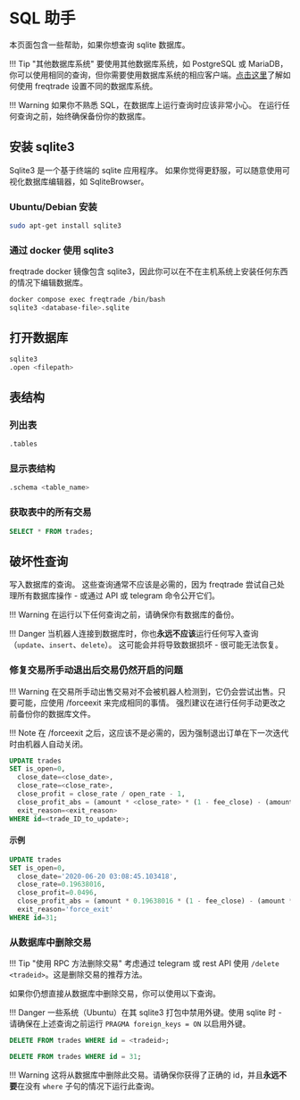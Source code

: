 # SQL 助手

本页面包含一些帮助，如果你想查询 sqlite 数据库。

!!! Tip "其他数据库系统"
    要使用其他数据库系统，如 PostgreSQL 或 MariaDB，你可以使用相同的查询，但你需要使用数据库系统的相应客户端。[点击这里](advanced-setup.md#使用不同的数据库系统)了解如何使用 freqtrade 设置不同的数据库系统。

!!! Warning
    如果你不熟悉 SQL，在数据库上运行查询时应该非常小心。
    在运行任何查询之前，始终确保备份你的数据库。

## 安装 sqlite3

Sqlite3 是一个基于终端的 sqlite 应用程序。
如果你觉得更舒服，可以随意使用可视化数据库编辑器，如 SqliteBrowser。

### Ubuntu/Debian 安装

```bash
sudo apt-get install sqlite3
```

### 通过 docker 使用 sqlite3

freqtrade docker 镜像包含 sqlite3，因此你可以在不在主机系统上安装任何东西的情况下编辑数据库。

``` bash
docker compose exec freqtrade /bin/bash
sqlite3 <database-file>.sqlite
```

## 打开数据库

```bash
sqlite3
.open <filepath>
```

## 表结构

### 列出表

```bash
.tables
```

### 显示表结构

```bash
.schema <table_name>
```

### 获取表中的所有交易

```sql
SELECT * FROM trades;
```

## 破坏性查询

写入数据库的查询。
这些查询通常不应该是必需的，因为 freqtrade 尝试自己处理所有数据库操作 - 或通过 API 或 telegram 命令公开它们。

!!! Warning
    在运行以下任何查询之前，请确保你有数据库的备份。

!!! Danger
    当机器人连接到数据库时，你也**永远不应该**运行任何写入查询（`update`、`insert`、`delete`）。
    这可能会并将导致数据损坏 - 很可能无法恢复。

### 修复交易所手动退出后交易仍然开启的问题

!!! Warning
    在交易所手动出售交易对不会被机器人检测到，它仍会尝试出售。只要可能，应使用 /forceexit <tradeid> 来完成相同的事情。
    强烈建议在进行任何手动更改之前备份你的数据库文件。

!!! Note
    在 /forceexit 之后，这应该不是必需的，因为强制退出订单在下一次迭代时由机器人自动关闭。

```sql
UPDATE trades
SET is_open=0,
  close_date=<close_date>,
  close_rate=<close_rate>,
  close_profit = close_rate / open_rate - 1,
  close_profit_abs = (amount * <close_rate> * (1 - fee_close) - (amount * (open_rate * (1 - fee_open)))),
  exit_reason=<exit_reason>
WHERE id=<trade_ID_to_update>;
```

#### 示例

```sql
UPDATE trades
SET is_open=0,
  close_date='2020-06-20 03:08:45.103418',
  close_rate=0.19638016,
  close_profit=0.0496,
  close_profit_abs = (amount * 0.19638016 * (1 - fee_close) - (amount * (open_rate * (1 - fee_open)))),
  exit_reason='force_exit'
WHERE id=31;
```

### 从数据库中删除交易

!!! Tip "使用 RPC 方法删除交易"
    考虑通过 telegram 或 rest API 使用 `/delete <tradeid>`。这是删除交易的推荐方法。

如果你仍想直接从数据库中删除交易，你可以使用以下查询。

!!! Danger
    一些系统（Ubuntu）在其 sqlite3 打包中禁用外键。使用 sqlite 时 - 请确保在上述查询之前运行 `PRAGMA foreign_keys = ON` 以启用外键。

```sql
DELETE FROM trades WHERE id = <tradeid>;

DELETE FROM trades WHERE id = 31;
```

!!! Warning
    这将从数据库中删除此交易。请确保你获得了正确的 id，并且**永远不要**在没有 `where` 子句的情况下运行此查询。
